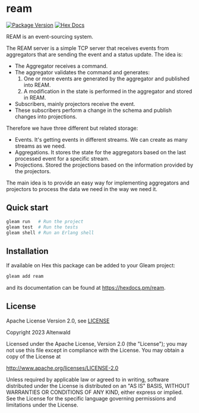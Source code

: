 # ream

[![Package Version](https://img.shields.io/hexpm/v/ream)](https://hex.pm/packages/ream)
[![Hex Docs](https://img.shields.io/badge/hex-docs-ffaff3)](https://hexdocs.pm/ream/)

REAM is an event-sourcing system.

The REAM server is a simple TCP server that receives events from aggregators that are sending the event and a status update. The idea is:

- The Aggregator receives a command.
- The aggregator validates the command and generates:
    1. One or more events are generated by the aggregator and published into REAM.
    2. A modification in the state is performed in the aggregator and stored in REAM.
- Subscribers, mainly projectors receive the event.
- These subscribers perform a change in the schema and publish changes into projections.

Therefore we have three different but related storage:

- Events. It's getting events in different streams. We can create as many streams as we need.
- Aggregations. It stores the state for the aggregators based on the last processed event for a specific stream.
- Projections. Stored the projections based on the information provided by the projectors.

The main idea is to provide an easy way for implementing aggregators and projectors to process the data we need in the way we need it.

## Quick start

```sh
gleam run   # Run the project
gleam test  # Run the tests
gleam shell # Run an Erlang shell
```

## Installation

If available on Hex this package can be added to your Gleam project:

```sh
gleam add ream
```

and its documentation can be found at <https://hexdocs.pm/ream>.

## License

Apache License Version 2.0, see [LICENSE](LICENSE)

Copyright 2023 Altenwald

Licensed under the Apache License, Version 2.0 (the "License");
you may not use this file except in compliance with the License.
You may obtain a copy of the License at

http://www.apache.org/licenses/LICENSE-2.0

Unless required by applicable law or agreed to in writing, software
distributed under the License is distributed on an "AS IS" BASIS,
WITHOUT WARRANTIES OR CONDITIONS OF ANY KIND, either express or implied.
See the License for the specific language governing permissions and
limitations under the License.
